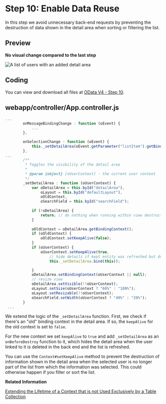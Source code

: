 <!-- loioe687dbdc4c064ba3a3ce3942288e8f74 -->

# Step 10: Enable Data Reuse

In this step we avoid unnecessary back-end requests by preventing the destruction of data shown in the detail area when sorting or filtering the list.



<a name="loioe687dbdc4c064ba3a3ce3942288e8f74__section_bt4_fxc_z1b"/>

## Preview

   
  
**No visual change compared to the last step**

 ![A list of users with an added detail area](images/Tut_OD4_Step_9_6e9025b.png "No visual change compared to the last step") 



<a name="loioe687dbdc4c064ba3a3ce3942288e8f74__section_tsr_gxc_z1b"/>

## Coding

You can view and download all files at [OData V4 - Step 10](https://ui5.sap.com/#/entity/sap.ui.core.tutorial.odatav4/sample/sap.ui.core.tutorial.odatav4.10/code).



<a name="loioe687dbdc4c064ba3a3ce3942288e8f74__section_pvc_fyc_z1b"/>

## webapp/controller/App.controller.js

```js
...
		onMessageBindingChange : function (oEvent) {
			...
		},

		onSelectionChange : function (oEvent) {
            this._setDetailArea(oEvent.getParameter("listItem").getBindingContext());
        },
...
        /**
         * Toggles the visibility of the detail area
         *
         * @param {object} [oUserContext] - the current user context
         */
        _setDetailArea : function (oUserContext) {         
            var oDetailArea = this.byId("detailArea"),
                oLayout = this.byId("defaultLayout"),
                oOldContext,
                oSearchField = this.byId("searchField");
 
            if (!oDetailArea) {
                return; // do nothing when running within view destruction
            }
 
            oOldContext = oDetailArea.getBindingContext();
            if (oOldContext) {
                oOldContext.setKeepAlive(false);
            }
            if (oUserContext) {
                oUserContext.setKeepAlive(true,
                    // hide details if kept entity was refreshed but does not exists any more
                    this._setDetailArea.bind(this));

            }
            oDetailArea.setBindingContext(oUserContext || null);
            // resize view
            oDetailArea.setVisible(!!oUserContext);
            oLayout.setSize(oUserContext ? "60%" : "100%");
            oLayout.setResizable(!!oUserContext);
            oSearchField.setWidth(oUserContext ? "40%" : "20%");
        }
 ...
```

We extend the logic of the `_setDetailArea` function. First, we check if there's an "old" binding context in the detail area. If so, the `keepAlive` for the old context is set to `false`.

For the new context we set `keepAlive` to `true` and add `_setDetailArea` as an `onBeforeDestroy` function to it, which hides the detail area when the user linked to it is deleted in the back end and the list is refreshed.

You can use the `Context#setKeepAlive` method to prevent the destruction of information shown in the detail area when the selected user is no longer part of the list from which the information was selected. This could otherwise happen if you filter or sort the list.

**Related Information**  


[Extending the Lifetime of a Context that is not Used Exclusively by a Table Collection](../04_Essentials/data-reuse-648e360.md#loio648e360fa22d46248ca783dc6eb44531__section_ELC)

